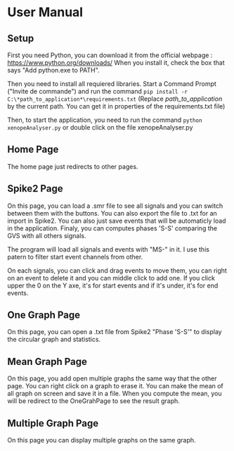 # User Manual

## Setup

First you need Python, you can download it from the official webpage : https://www.python.org/downloads/
When you install it, check the box that says "Add python.exe to PATH".

Then you need to install all requiered libraries. Start a Command Prompt ("Invite de commande") and run the command ` pip install -r C:\*path_to_application*\requirements.txt ` (Replace *path_to_application* by the current path. You can get it in properties of the requirements.txt file)

Then, to start the application, you need to run the command ` python xenopeAnalyser.py ` or double click on the file xenopeAnalyser.py

## Home Page

The home page just redirects to other pages.

## Spike2 Page

On this page, you can load a .smr file to see all signals and you can switch between them with the buttons. You can also export the file to .txt for an import in Spike2. You can also just save events that will be automaticly load in the application. Finaly, you can computes phases 'S-S' comparing the GVS with all others signals.

The program will load all signals and events with "MS-" in it. I use this patern to filter start event channels from other.

On each signals, you can click and drag events to move them, you can right on an event to delete it and you can middle click to add one. If you click upper the 0 on the Y axe, it's for start events and if it's under, it's for end events.

## One Graph Page

On this page, you can open a .txt file from Spike2 "Phase 'S-S'" to display the circular graph and statistics.

## Mean Graph Page

On this page, you add open multiple graphs the same way that the other page. You can right click on a graph to erase it. You can make the mean of all graph on screen and save it in a file. When you compute the mean, you will be redirect to the OneGrahPage to see the result graph.

## Multiple Graph Page

On this page you can display multiple graphs on the same graph.
